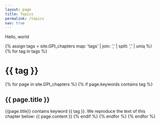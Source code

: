 ```yaml
---
layout: page
title: Topics
permalink: /topics
nav: true
---
```


Hello, world

{% assign tags =  site.GPI_chapters map: 'tags' | join: ','  | split: ',' | uniq %}
{% for tag in tags %}
  <h1>{{ tag }}</h1>
  {% for page in site.GPI_chapters %}
    {% if page.keywords contains tag %}
      <h2>{{ page.title }}</h2>
      {{page.title}} contains keyword {{ tag }}. We reproduce the text of this chapter below:
      {{ page.content }}
    {% endif %}
  {% endfor %}
{% endfor %}
